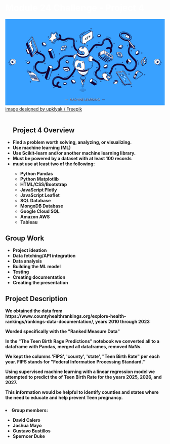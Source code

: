 <html lang="en">
  <body>
  <h1 style="font-stretch: expanded; color:white; font-weight:bold;" class="title">Module 24 Challenge - Project 4</h1>
  <img src="./banner.jpg" alt="lesson banner" tabindex="0" aria-label="lesson banner. Click to Enlarge." data-canonical-src="./banner.jpg" style="max-width: 100%;">
  <a href="http://www.freepik.com">image designed by upklyak / Freepik</a>
  <br>
  <br>
    <ul>
      <h2>Project 4 Overview</h2>
      <li> <strong>Find a problem worth solving, analyzing, or visualizing.</strong></li>
      <li> <strong>Use machine learning (ML)</strong></li>
      <li><strong>Use Scikit-learn and/or another machine learning library.</li>
      <li><strong>Must be powered by a dataset with at least 100 records</li>
      <li><strong>must use at least two of the following:</li>
      <ul>
          <li>Python Pandas</li>
          <li>Python Matplotlib</li>
          <li>HTML/CSS/Bootstrap</li>
          <li>JavaScript Plotly</li>
          <li>JavaScript Leaflet</li>
          <li>SQL Database</li>
          <li>MongoDB Database</li>
          <li>Google Cloud SQL</li>
          <li>Amazon AWS</li>
          <li>Tableau</li>
        </ul>
    </ul>
    <h2>Group Work</h2>
      <ul>
          <li>Project ideation</li>
          <li>Data fetching/API integration</li>
          <li>Data analysis</li>
          <li>Building the ML model</li>
          <li>Testing</li>
          <li>Creating documentation</li>
          <li>Creating the presentation</li>
      </ul>
    <h2>Project Description</h2>
      <p>We obtained the data from https://www.countyhealthrankings.org/explore-health-rankings/rankings-data-documentation/, years 2010 through 2023</p>  
      <p>Worded specifically with the "Ranked Measure Data"</p>
      <p>In the "The Teen Birth Rage Predictions" notebook we converted all to a dataframe with Pandas, merged all dataframes, removed NaNs.</p>
      <p>We kept the columns 'FIPS', 'county', 'state', "Teen Birth Rate" per each year. FIPS stands for "Federal Information Processing Standard."</p> 
      <p>Using supervised machine learning with a linear regression model we attempted to predict the of Teen Birth Rate for the years 2025, 2026, and 2027.</p> 
      <p>This information would be helpful to identify counties and states where the need to educate and help prevent Teen pregnancy.</p>
      <p> </p>
      <p> </p>
      <p> </p>
      <p> </p>
      <p> </p>
    <h3> </h3> <!-- this is to provide a bit of info about the other notebooks -->
      <p> </p>
      <p> </p>
      <p> </p>
      <p> </p>
      <p> </p>
    <h3> </h3> <!-- this is to provide a bit of info about the other notebooks-->
      <p> </p>
      <p> </p>
      <p> </p>
      <p> </p>
      <p> </p>
   <li> <strong>Group members:</strong></li>
      <ul>
          <li>David Calero</li>
          <li>Joshua Mayo</li>
          <li>Gustavo Bustillos</li>
          <li>Sperncer Duke</li>
    </ul>
  </body>
</html>